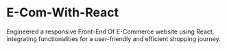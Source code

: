 # E-Com-With-React
Engineered a responsive Front-End Of E-Commerce website using React, integrating functionalities for a user-friendly and efficient shopping journey.
